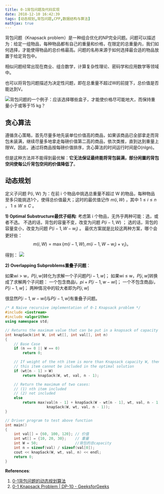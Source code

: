 ```yaml
---
title: 0-1背包问题及代码实现
date: 2018-12-10 16:42:39
tags: [动态规划,背包问题,CPP,数据结构与算法]
mathjax: true
---
```

背包问题（Knapsack problem）是一种组合优化的NP完全问题。问题可以描述为：给定一组物品，每种物品都有自己的重量和价格，在限定的总重量内，我们如何选择，才能使得物品的总价格最高。问题的名称来源于如何选择最合适的物品放置于给定背包中。

相似问题经常出现在商业、组合数学，计算复杂性理论、密码学和应用数学等领域中。

也可以将背包问题描述为决定性问题，即在总重量不超过W的前提下，总价值是否能达到V。

![背包问题的一个例子：应该选择哪些盒子，才能使价格尽可能地大，而保持重量小于或等于15 kg？](375px-Knapsack.svg.png '背包问题的一个例子：应该选择哪些盒子，才能使价格尽可能地大，而保持重量小于或等于15 kg？')

## 贪心算法

遵循贪心策略，首先尽量多地先装单位价值高的商品，如果该商品已全部拿走而背包未装满，继续尽量多地拿走每磅价值第二高的商品，依次类推，直到达到重量上限W。因此，通过将商品按每磅价值排序，贪心算法的时间运行时间是O(nlgn)。

但是这种方法并不能得到最优解：**它无法保证最终能将背包装满，部分闲置的背包空间使每公斤背包空间的价值降低了**。

## 动态规划

定义子问题 $\mathbf{\text{P(i, W)}}$ 为：在前 i 个物品中挑选总重量不超过 W 的物品，每种物品至多只能挑选1个，使得总价值最大；这时的最优值记作 $m(i,W)$ ，其中 $1\leq i\leq n$ ， $1\leq W\leq C$ 。

**1) Optimal Substructure最优子结构**:
考虑第 i 个物品，无外乎两种可能：选，或者不选。
不选的话，背包的容量不变，改变为问题 $P(i-1, W)$ ；
选的话，背包的容量变小，改变为问题 $P(i-1, W-w_i)$ 。
最优方案就是比较这两种方案，哪个会更好些：
$$
m(i,W)=\max\{m(i-1,W),m(i-1,W-w_i)+v_i\} 。
$$

得到：
![](equation.svg)

**2) Overlapping Subproblems重叠子问题**：

如果wi > w，$P[i, w]$转化为求解一个子问题$P[i-1, w]$；
如果wi ≤ w，$P[i, w]$转换成了求解两个子问题：
一个包含商品i，$pi + P[i-1, w- wi]$；
一个不包含商品i，$P[i-1, w]$；
两种情况中的较大者即为$P[i, w]$

很显然$P[i-1, w-wi]$与$P[i-1, w]$有重叠子问题。

```cpp
/* A Naive recursive implementation of 0-1 Knapsack problem */
#include <iostream>
#include <algorithm>
using namespace std;

// Returns the maximum value that can be put in a knapsack of capacity W
int knapSack(int W, int wt[], int val[], int n)
{
    // Base Case
    if (n == 0 || W == 0)
        return 0;

    // If weight of the nth item is more than Knapsack capacity W, then
    // this item cannot be included in the optimal solution
    if (wt[n - 1] > W)
        return knapSack(W, wt, val, n - 1);

    // Return the maximum of two cases:
    // (1) nth item included
    // (2) not included
    else
        return max(val[n - 1] + knapSack(W - wt[n - 1], wt, val, n - 1),
                   knapSack(W, wt, val, n - 1));
}

// Driver program to test above function
int main()
{
    int val[] = {60, 100, 120}; // 价值
    int wt[] = {10, 20, 30};    // 重量
    int W = 50;                 //背包的总capacity
    int n = sizeof(val) / sizeof(val[0]);
    cout << knapSack(W, wt, val, n) << endl;
    return 0;
}
```

**References**:
1. [0-1背包问题的动态规划算法](https://zhuanlan.zhihu.com/p/30959069)
2. [0-1 Knapsack Problem | DP-10 - GeeksforGeeks](https://www.google.com.hk/search?q=Knapsack+problem&oq=Knapsack+problem&aqs=chrome..69i57&sourceid=chrome&ie=UTF-8)

